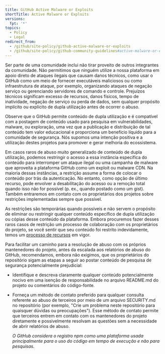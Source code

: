 ```yaml
---
title: GitHub Active Malware or Exploits
shortTitle: Active Malware or Exploits
versions:
  fpt: '*'
topics:
  - Policy
  - Legal
redirect_from:
  - /github/site-policy/github-active-malware-or-exploits
  - /github/site-policy/github-community-guidelines#active-malware-or-exploits
---
```


Ser parte de uma comunidade inclui não tirar proveito de outros integrantes da comunidade. Não permitimos que ninguém utilize a nossa plataforma em apoio direto de ataques ilegais que causam danos técnicos, como usar o GitHub como um meio de fornecer executáveis maliciosos ou como infraestrutura de ataque, por exemplo, organizando ataques de negação serviço ou gerenciando servidores de comando e controle. Prejuízos técnicos significam excesso de recursos, danos físicos, tempo de inatividade, negação de serviço ou perda de dados, sem qualquer propósito implícito ou explícito de dupla utilização antes de ocorrer o abuso.

  Observe que o GitHub permite conteúdo de dupla utilização e é compatível com a postagem de conteúdo usado para pesquisa em vulnerabilidades, malware, ou exploração, uma vez que a publicação e distribuição de tal conteúdo tem valor educacional e proporciona um benefício líquido para a comunidade de segurança. Nós supomos uma intenção positiva e a utilização destes projetos para promover e gerar melhoria do ecossistema.

  Em casos raros de abuso muito generalizado de conteúdo de dupla utilização, podemos restringir o acesso a essa instância específica do conteúdo para interromper um ataque ilegal ou uma campanha de malware que aproveita a plataforma GitHub como um exploit ou malware CDN. Na maioria dessas instâncias, a restrição assume a forma de colocar o conteúdo por trás da autenticação. No entanto, como opção de último recurso, pode envolver a desabilitação do acesso ou a remoção total quando isso não for possível (p. ex., quando postado como um gist). Também entraremos em contato com os proprietários dos projetos sobre restrições implementadas sempre que possível.

  As restrições são temporárias quando possíveis e não servem o propósito de eliminar ou restringir qualquer conteúdo específico de dupla utilização ou cópias desse conteúdo da plataforma. Embora procuremos fazer desses raros casos de restrição um processo de colaboração com os proprietários do projeto, se você sentir que seu conteúdo foi restrito indevidamente, temos um [processo de recursos](/github/site-policy/github-community-guidelines#appeal-and-reinstatement) em vigor.

  Para facilitar um caminho para a resolução de abuso com os próprios mantenedores do projeto, antes da escalada aos relatórios de abuso do GitHub, recomendamos, embora não exigimos, que os proprietários do repositório sigam as etapas a seguir ao postar conteúdo de pesquisa de segurança potencialmente prejudicial:

* Identifique e descreva claramente qualquer conteúdo potencialmente nocivo em uma isenção de responsabilidade no arquivo README.md do projeto ou comentários do código-fonte.
* Forneça um método de contato preferido para qualquer consulta referente ao abuso de terceiros por meio de um arquivo SECURITY.md no repositório (por exemplo, "Crie um problema neste repositório para quaisquer dúvidas ou preocupações"). Esse método de contato permite que terceiros entrem em contato com os mantenedores do projeto diretamente e possivelmente resolvam as questões sem a necessidade de abrir relatórios de abuso.

  *O GitHub considera o registro npm como uma plataforma usada principalmente para o uso do código em tempo de execução e não para pesquisas.*
